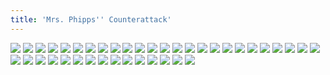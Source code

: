 ```yaml
---
title: 'Mrs. Phipps'' Counterattack'
---
```


![](great183.jpg)
![](great184.jpg)
![](great185.jpg)
![](great186.jpg)
![](great187.jpg)
![](great188.jpg)
![](great189.jpg)
![](great190.jpg)
![](great191.jpg)
![](great192.jpg)
![](great193.jpg)
![](great194.jpg)
![](great195.jpg)
![](great196.jpg)
![](great197.jpg)
![](great198.jpg)
![](great199.jpg)
![](great200.jpg)
![](great201.jpg)
![](great202.jpg)
![](great203.jpg)
![](great204.jpg)
![](great205.jpg)
![](great206.jpg)
![](great207.jpg)
![](great208.jpg)
![](great209.jpg)
![](great210.jpg)
![](great211.jpg)
![](great212.jpg)
![](great213.jpg)
![](great214.jpg)
![](great215.jpg)
![](great216.jpg)
![](great217.jpg)
![](great218.jpg)
![](great219.jpg)
![](great220.jpg)
![](great221.jpg)
![](great222.jpg)